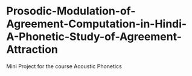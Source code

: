 # Prosodic-Modulation-of-Agreement-Computation-in-Hindi-A-Phonetic-Study-of-Agreement-Attraction
Mini Project for the course Acoustic Phonetics
